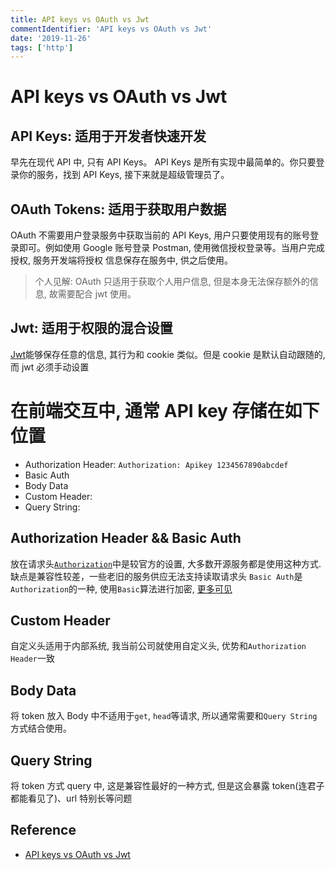 ```yaml
---
title: API keys vs OAuth vs Jwt
commentIdentifier: 'API keys vs OAuth vs Jwt'
date: '2019-11-26'
tags: ['http']
---
```


# API keys vs OAuth vs Jwt

## API Keys: 适用于开发者快速开发

早先在现代 API 中, 只有 API Keys。 API Keys 是所有实现中最简单的。你只要登录你的服务，找到 API Keys, 接下来就是超级管理员了。

## OAuth Tokens: 适用于获取用户数据

OAuth 不需要用户登录服务中获取当前的 API Keys, 用户只要使用现有的账号登录即可。例如使用 Google 账号登录 Postman, 使用微信授权登录等。当用户完成授权, 服务开发端将授权
信息保存在服务中, 供之后使用。

> 个人见解: OAuth 只适用于获取个人用户信息, 但是本身无法保存额外的信息, 故需要配合 jwt 使用。

## Jwt: 适用于权限的混合设置

[Jwt](https://jwt.io/?utm_source=zapier.com&utm_medium=referral&utm_campaign=zapier)能够保存任意的信息, 其行为和 cookie 类似。但是 cookie 是默认自动跟随的, 而 jwt 必须手动设置

# 在前端交互中, 通常 API key 存储在如下位置

- Authorization Header: `Authorization: Apikey 1234567890abcdef`
- Basic Auth
- Body Data
- Custom Header:
- Query String:

## Authorization Header && Basic Auth

放在请求头[`Authorization`](https://developer.mozilla.org/en-US/docs/Web/HTTP/Headers/Authorization)中是较官方的设置, 大多数开源服务都是使用这种方式.缺点是兼容性较差，一些老旧的服务供应无法支持读取请求头
`Basic Auth`是`Authorization`的一种, 使用`Basic`算法进行加密, [更多可见](https://developer.mozilla.org/en-US/docs/Web/HTTP/Authentication#Authentication_schemes)

## Custom Header

自定义头适用于内部系统, 我当前公司就使用自定义头, 优势和`Authorization Header`一致

## Body Data

将 token 放入 Body 中不适用于`get`, `head`等请求, 所以通常需要和`Query String`方式结合使用。

## Query String

将 token 方式 query 中, 这是兼容性最好的一种方式, 但是这会暴露 token(连君子都能看见了)、url 特别长等问题

## Reference

- [API keys vs OAuth vs Jwt](https://medium.com/pixelpoint/best-practices-for-cache-control-settings-for-your-website-ff262b38c5a2)
